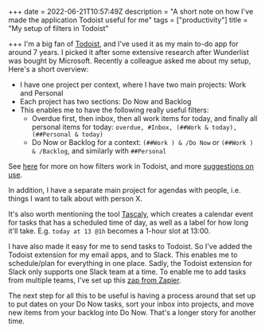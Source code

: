 +++
date = 2022-06-21T10:57:49Z
description = "A short note on how I've made the application Todoist useful for me"
tags = ["productivity"]
title = "My setup of filters in Todoist"

+++
I'm a big fan of [Todoist](www.todoist.com), and I've used it as my main to-do app for around 7 years. I picked it after some extensive research after Wunderlist was bought by Microsoft. Recently a colleague asked me about my setup, Here's a short overview:

* I have one project per context, where I have two main projects: Work and Personal
* Each project has two sections: Do Now and Backlog
* This enables me to have the following really useful filters:
  * Overdue first, then inbox, then all work items for today, and finally all personal items for today: `overdue, #Inbox, (##Work & today), (##Personal & today)`
  * Do Now or Backlog for a context: `(##Work ) & /Do Now` or `(##Work ) & /Backlog`, and similarly with `##Personal`

See [here](https://todoist.com/help/articles/introduction-to-filters) for more on how filters work in Todoist, and more [suggestions on use](https://blog.doist.com/todoist-filters).

In addition, I have a separate main project for agendas with people, i.e. things I want to talk about with person X.

It's also worth mentioning the tool [Tascaly](https://www.tascaly.com/), which creates a calendar event for tasks that has a scheduled time of day, as well as a label for how long it'll take. E.g. `today at 13 @1h` becomes a 1-hour slot at 13:00.

I have also made it easy for me to send tasks to Todoist. So I've added the Todoist extension for my email apps, and to Slack. This enables me to schedule/plan for everything in one place. Sadly, the Todoist extension for Slack only supports one Slack team at a time. To enable me to add tasks from multiple teams, I've set up this [zap from Zapier](https://zapier.com/apps/slack/integrations/todoist/1580/add-new-saved-slack-messages-to-todoist-as-tasks).

The next step for all this to be useful is having a process around that set up to put dates on your Do Now tasks, sort your inbox into projects, and move new items from your backlog into Do Now. That's a longer story for another time.